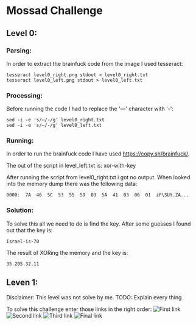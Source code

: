 # Mossad Challenge

## Level 0:
### Parsing:
In order to extract the brainfuck code from the image I used tesseract:
```
tesseract level0_right.png stdout > level0_right.txt
tesseract level0_left.png stdout > level0_left.txt
```

### Processing:
Before running the code I had to replace the '—' character with '-':
```
sed -i -e 's/—/-/g' level0_right.txt
sed -i -e 's/—/-/g' level0_left.txt
```

### Running:
In order to run the brainfuck code I have used https://copy.sh/brainfuck/.

The out of the script in level_left.txt is:
xor-with-key

After running the script from level0_right.txt i got no output.
When looked into the memory dump there was the following data:
```
0000:  7A  46  5C  53  55  59  03  5A  41  03  06  01  zF\SUY.ZA...
```

### Solution:
To solve this all we need to do is find the key.
After some guesses I found out that the key is:
```
Israel-is-70
```
The result of XORing the memory and the key is:
```
35.205.32.11
```

## Leven 1:
Disclaimer: This level was not solve by me.
TODO: Explain every thing

To solve this challenge enter those links in the right order:
![First link](http://35.205.32.11/testProfilePng?u=aHR0cDovLzM1LjIwNS4zMi4xMS9sb2dpbi5waHA%2FdXNlcl9uYW1lPWFkbWluJTAwLnBuZw%3D%3D)
![Second link](http://35.205.32.11/testProfilePng?u=aHR0cDovLzM1LjIwNS4zMi4xMS9hZG1pbmlzdHJhdGlvbiUwMC5wbmc%3D)
![Third link](http://35.205.32.11/profilePics/administration)
![Final link](http://35.205.32.11/ch1_success)

